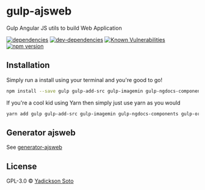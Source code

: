 # gulp-ajsweb
Gulp Angular JS utils to build Web Application

[![dependencies][dependencies-image]][dependencies-url]
[![dev-dependencies][dev-dependencies-image]][dev-dependencies-url]
[![Known Vulnerabilities][vulnerabilities-image]][vulnerabilities-url]
[![npm version][npm-image]][npm-url]

## Installation

Simply run a install using your terminal and you're good to go!

```bash
npm install --save gulp gulp-add-src gulp-imagemin gulp-ngdocs-components gulp-order gulp-ajsweb
```

If you're a cool kid using Yarn then simply just use yarn as you would

```bash
yarn add gulp gulp-add-src gulp-imagemin gulp-ngdocs-components gulp-order gulp-ajsweb
```

## Generator ajsweb

See [generator-ajsweb](https://github.com/yadickson/generator-ajsweb)

## License

GPL-3.0 © [Yadickson Soto](https://github.com/yadickson)

[dependencies-image]: https://david-dm.org/yadickson/gulp-ajsweb/status.svg
[dependencies-url]: https://david-dm.org/yadickson/gulp-ajsweb?view=list

[dev-dependencies-image]: https://david-dm.org/yadickson/gulp-ajsweb/dev-status.svg
[dev-dependencies-url]: https://david-dm.org/yadickson/gulp-ajsweb?type=dev&view=list

[vulnerabilities-image]: https://snyk.io/package/npm/gulp-ajsweb/badge.svg
[vulnerabilities-url]: https://snyk.io/package/npm/gulp-ajsweb

[npm-image]: https://badge.fury.io/js/gulp-ajsweb.svg
[npm-url]: https://badge.fury.io/js/gulp-ajsweb
